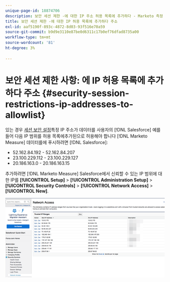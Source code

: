 ```yaml
---
unique-page-id: 18874706
description: 보안 세션 제한 -에 대한 IP 주소 허용 목록에 추가하다 - Marketo 측정 - 제품 설명서
title: 보안 세션 제한 -에 대한 IP 허용 목록에 추가하다 주소
exl-id: aaf5190f-893c-4872-8d03-93f516e70a59
source-git-commit: b9d9e3110e87be0d6311c17b0ef76dfad8735a00
workflow-type: tm+mt
source-wordcount: '81'
ht-degree: 3%

---
```


# 보안 세션 제한 사항: 에 IP 허용 목록에 추가하다 주소 {#security-session-restrictions-ip-addresses-to-allowlist}

있는 경우 [세션 보안 설정](https://help.salesforce.com/articleView?id=admin_sessions.htm&amp;type=0)특정 IP 주소가 데이터를 사용자의 [!DNL Salesforce] 예를 들어 다음 IP 범위를 허용 목록에추가된으로 허용해야 합니다 [!DNL Marketo Measure] 데이터를에 푸시하려면 [!DNL Salesforce]:

* 52.162.84.192 - 52.162.84.207
* 23.100.229.112 - 23.100.229.127
* 20.186.163.0 - 20.186.163.15

추가하려면 [!DNL Marketo Measure] Salesforce에서 신뢰할 수 있는 IP 범위에 대한 IP를 **[!UICONTROL Setup]** > **[!UICONTROL Administration Setup]** > **[!UICONTROL Security Controls]** > **[!UICONTROL Network Access]** > **[!UICONTROL New]**.

![](assets/1.png)
